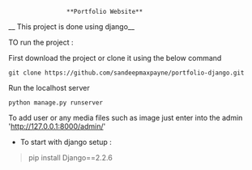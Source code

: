 					**Portfolio Website**

__ This project is done using django__

TO run the project :

First download the project or clone it using the below command

`git clone https://github.com/sandeepmaxpayne/portfolio-django.git`



Run the localhost server 

` python manage.py runserver `

To add user or any media files such as image just enter into the admin 'http://127.0.0.1:8000/admin/'

* To start with django setup :

> pip install Django==2.2.6



